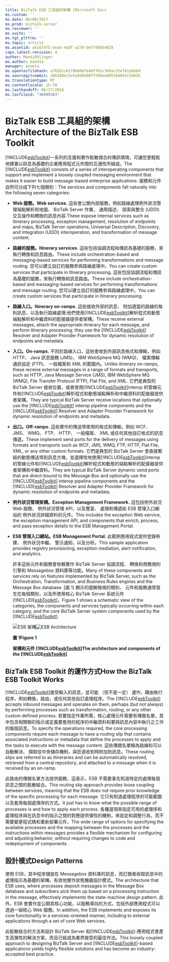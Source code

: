 ```yaml
---
title: BizTalk ESB 工具組的架構 |Microsoft Docs
ms.custom: ''
ms.date: 06/08/2017
ms.prod: biztalk-server
ms.reviewer: ''
ms.suite: ''
ms.tgt_pltfrm: ''
ms.topic: article
ms.assetid: a41674f5-5ea4-4a8f-a270-b67fd6854028
caps.latest.revision: 4
author: MandiOhlinger
ms.author: mandia
manager: anneta
ms.openlocfilehash: a701b2c0170b8687e48ff61c369ac25ef41ab6bd
ms.sourcegitcommit: 266308ec5c6a9d8d80ff298ee6051b4843c5d626
ms.translationtype: MT
ms.contentlocale: zh-TW
ms.lasthandoff: 06/27/2018
ms.locfileid: "36999383"
---
```

# <a name="architecture-of-the-biztalk-esb-toolkit"></a><span data-ttu-id="ee91c-102">BizTalk ESB 工具組的架構</span><span class="sxs-lookup"><span data-stu-id="ee91c-102">Architecture of the BizTalk ESB Toolkit</span></span>
<span data-ttu-id="ee91c-103">[!INCLUDE[esbToolkit](../includes/esbtoolkit-md.md)]一系列的支援和實作鬆散偶合的傳訊環境，可讓您更輕鬆地建置以訊息為基礎的企業應用程式元件間的互通性所組成。</span><span class="sxs-lookup"><span data-stu-id="ee91c-103">The [!INCLUDE[esbToolkit](../includes/esbtoolkit-md.md)] consists of a series of interoperating components that support and implement a loosely coupled messaging environment that makes it easier to build message-based enterprise applications.</span></span> <span data-ttu-id="ee91c-104">服務和元件自然可分成下列七個類別：</span><span class="sxs-lookup"><span data-stu-id="ee91c-104">The services and components fall naturally into the following seven categories:</span></span>  
  
- <span data-ttu-id="ee91c-105">**Web 服務。**</span><span class="sxs-lookup"><span data-stu-id="ee91c-105">**Web services.**</span></span> <span data-ttu-id="ee91c-106">這些會公開內部服務，例如路線處理例外狀況管理端點解析和地圖、 BizTalk Server 作業、 通用描述、 探索與整合 (UDDI) 交互操作和轉換的訊息內容.</span><span class="sxs-lookup"><span data-stu-id="ee91c-106">These expose internal services such as itinerary processing, exception management, resolution of endpoints and maps, BizTalk Server operations, Universal Description, Discovery, and Integration (UDDI) interoperation, and transformation of message content.</span></span>  
  
- <span data-ttu-id="ee91c-107">**路線的服務。**</span><span class="sxs-lookup"><span data-stu-id="ee91c-107">**Itinerary services.**</span></span> <span data-ttu-id="ee91c-108">這些包括協調流程和傳訊為基礎的服務，來執行轉換和訊息路由。</span><span class="sxs-lookup"><span data-stu-id="ee91c-108">These include orchestration-based and messaging-based services for performing transformations and message routing.</span></span> <span data-ttu-id="ee91c-109">您可以建立自訂的服務參與路線處理中。</span><span class="sxs-lookup"><span data-stu-id="ee91c-109">You can create custom services that participate in Itinerary processing.</span></span> <span data-ttu-id="ee91c-110">這些包括協調流程和傳訊為基礎的服務，來執行轉換和訊息路由。</span><span class="sxs-lookup"><span data-stu-id="ee91c-110">These include orchestration-based and messaging-based services for performing transformations and message routing.</span></span> <span data-ttu-id="ee91c-111">您可以建立自訂的服務參與路線處理中。</span><span class="sxs-lookup"><span data-stu-id="ee91c-111">You can create custom services that participate in Itinerary processing.</span></span>  
  
- <span data-ttu-id="ee91c-112">**路線入口。**</span><span class="sxs-lookup"><span data-stu-id="ee91c-112">**Itinerary on-ramps.**</span></span> <span data-ttu-id="ee91c-113">這些接收外部的訊息、 附加適當的路線的每則訊息，以及執行路線處理;他們使用[!INCLUDE[esbToolkit](../includes/esbtoolkit-md.md)]解析程式和動態端點解析和中繼資料的配接器提供者架構。</span><span class="sxs-lookup"><span data-stu-id="ee91c-113">These receive external messages, attach the appropriate itinerary for each message, and perform itinerary processing; they use the [!INCLUDE[esbToolkit](../includes/esbtoolkit-md.md)] Resolver and Adapter Provider Framework for dynamic resolution of endpoints and metadata.</span></span>  
  
- <span data-ttu-id="ee91c-114">**入口。**</span><span class="sxs-lookup"><span data-stu-id="ee91c-114">**On-ramps.**</span></span> <span data-ttu-id="ee91c-115">不同於路線入口，這些會收到外部訊息格式和傳輸，例如 HTTP、 Java 訊息服務 (JMS)、 IBM WebSphere MQ (WMQ)、 檔案傳輸通訊協定 (FTP)、 一般檔案和 XML 的範圍內。</span><span class="sxs-lookup"><span data-stu-id="ee91c-115">Unlike itinerary on-ramps, these receive external messages in a range of formats and transports, such as HTTP, Java Message Service (JMS), IBM WebSphere MQ (WMQ), File Transfer Protocol (FTP), Flat File, and XML.</span></span> <span data-ttu-id="ee91c-116">它們是典型的 BizTalk Server 接收位置，或者使用[!INCLUDE[esbToolkit](../includes/esbtoolkit-md.md)]interop 的管線元件和[!INCLUDE[esbToolkit](../includes/esbtoolkit-md.md)]解析程式和動態端點解析和中繼資料的配接器提供者架構。</span><span class="sxs-lookup"><span data-stu-id="ee91c-116">They are typical BizTalk Server receive locations that optionally use the [!INCLUDE[esbToolkit](../includes/esbtoolkit-md.md)] interop pipeline components and the [!INCLUDE[esbToolkit](../includes/esbtoolkit-md.md)] Resolver and Adapter Provider Framework for dynamic resolution of endpoints and metadata.</span></span>  
  
- <span data-ttu-id="ee91c-117">**出口。**</span><span class="sxs-lookup"><span data-stu-id="ee91c-117">**Off-ramps.**</span></span> <span data-ttu-id="ee91c-118">這些實作的傳送埠使用的格式和傳輸，例如 WCF、 JMS、 WMQ、 FTP、 HTTP、 一般檔案、 XML 或任何其他自訂格式的訊息傳遞。</span><span class="sxs-lookup"><span data-stu-id="ee91c-118">These implement send ports for the delivery of messages using formats and transports such as WCF, JMS, WMQ, FTP, HTTP, Flat File, XML, or any other custom formats.</span></span> <span data-ttu-id="ee91c-119">它們是典型的 BizTalk Server 會直接繫結的動態傳送埠到訊息方塊，並選擇性地使用[!INCLUDE[esbToolkit](../includes/esbtoolkit-md.md)]interop 的管線元件和[!INCLUDE[esbToolkit](../includes/esbtoolkit-md.md)]解析程式和動態的端點解析的配接器提供者架構和中繼資料。</span><span class="sxs-lookup"><span data-stu-id="ee91c-119">They are typical BizTalk Server dynamic send ports that are direct-bound to the Message Box and optionally use the [!INCLUDE[esbToolkit](../includes/esbtoolkit-md.md)] interop pipeline components and the [!INCLUDE[esbToolkit](../includes/esbtoolkit-md.md)] Resolver and Adapter Provider Framework for dynamic resolution of endpoints and metadata.</span></span>  
  
- <span data-ttu-id="ee91c-120">**例外狀況管理架構。**</span><span class="sxs-lookup"><span data-stu-id="ee91c-120">**Exception Management Framework.**</span></span> <span data-ttu-id="ee91c-121">這包括例外狀況 Web 服務、 例外狀況管理 API，以及豐富、 處理和傳遞給 ESB 管理入口網站的 例外狀況詳細資料的元件。</span><span class="sxs-lookup"><span data-stu-id="ee91c-121">This includes the exception Web service, the exception management API, and components that enrich, process, and pass exception details to the ESB Management Portal.</span></span>  
  
- <span data-ttu-id="ee91c-122">**ESB 管理入口網站。**</span><span class="sxs-lookup"><span data-stu-id="ee91c-122">**ESB Management Portal.**</span></span> <span data-ttu-id="ee91c-123">此範例應用程式提供登錄佈建、 例外狀況中繼、 警示通知，以及分析。</span><span class="sxs-lookup"><span data-stu-id="ee91c-123">This sample application provides registry provisioning, exception mediation, alert notification, and analytics.</span></span>  
  
  <span data-ttu-id="ee91c-124">許多這些元件和服務會依賴實作 BizTalk Server 協調流程、 轉換和商務規則引擎和 Messagebox 資料庫等功能。</span><span class="sxs-lookup"><span data-stu-id="ee91c-124">Many of these components and services rely on features implemented by BizTalk Server, such as the Orchestration, Transformation, and Business Rules engines and the Message Box database.</span></span> <span data-ttu-id="ee91c-125">[圖 1] 顯示的圖解檢視的類別、 元件和服務通常發生在每個類別，以及所使用核心 BizTalk Server 系統元件[!INCLUDE[esbToolkit](../includes/esbtoolkit-md.md)]。</span><span class="sxs-lookup"><span data-stu-id="ee91c-125">Figure 1 shows a schematic view of the categories, the components and services typically occurring within each category, and the core BizTalk Server system components used by the [!INCLUDE[esbToolkit](../includes/esbtoolkit-md.md)].</span></span>  
  
  <span data-ttu-id="ee91c-126">![ESB 架構](../esb-toolkit/media/esbarchitecture.gif "ESBArchitecture")</span><span class="sxs-lookup"><span data-stu-id="ee91c-126">![ESB Architecture](../esb-toolkit/media/esbarchitecture.gif "ESBArchitecture")</span></span>  
  
  <span data-ttu-id="ee91c-127">**圖 1**</span><span class="sxs-lookup"><span data-stu-id="ee91c-127">**Figure 1**</span></span>  
  
  <span data-ttu-id="ee91c-128">**架構和元件 [!INCLUDE[esbToolkit](../includes/esbtoolkit-md.md)]**</span><span class="sxs-lookup"><span data-stu-id="ee91c-128">**The architecture and components of the [!INCLUDE[esbToolkit](../includes/esbtoolkit-md.md)]**</span></span>  
  
## <a name="how-the-biztalk-esb-toolkit-works"></a><span data-ttu-id="ee91c-129">BizTalk ESB Toolkit 的運作方式</span><span class="sxs-lookup"><span data-stu-id="ee91c-129">How the BizTalk ESB Toolkit Works</span></span>  
 <span data-ttu-id="ee91c-130">[!INCLUDE[esbToolkit](../includes/esbtoolkit-md.md)]接受輸入的訊息，並可能 （但不是一定） 運作，藉由執行程序，例如轉換，路由，或任何其他自訂處理程序。</span><span class="sxs-lookup"><span data-stu-id="ee91c-130">The [!INCLUDE[esbToolkit](../includes/esbtoolkit-md.md)] accepts inbound messages and operates on them, perhaps (but not always) by performing processes such as transformation, routing, or any other custom defined process.</span></span> <span data-ttu-id="ee91c-131">若要指定作業所需，核心處理元件需要有傳閱名單，其中包含相關聯的指示或定義要套用的程序的中繼資料和要與訊息內容中執行之工作的每個訊息。</span><span class="sxs-lookup"><span data-stu-id="ee91c-131">To specify the operations required, the core processing components require each message to have a routing slip that contains associated instructions or metadata that define the processes to apply and the tasks to execute with the message content.</span></span> <span data-ttu-id="ee91c-132">這些傳閱名單稱為路線和可以自動解決、 擷取從中央儲存機制，與匝道收到時附加到訊息。</span><span class="sxs-lookup"><span data-stu-id="ee91c-132">These routing slips are referred to as itineraries and can be automatically resolved, retrieved from a central repository, and attached to a message when it is received by an on-ramp.</span></span>  
  
 <span data-ttu-id="ee91c-133">此路由的傳閱名單方法提供服務，這表示，ESB 不需要事先知道特定的處理每個訊息之間的鬆散結合。</span><span class="sxs-lookup"><span data-stu-id="ee91c-133">This routing slip approach provides loose coupling between services, meaning that the ESB does not require prior knowledge of the specific processing for each message.</span></span> <span data-ttu-id="ee91c-134">它只有知道處理程序的可能範圍以及套用每個處理序的方式。</span><span class="sxs-lookup"><span data-stu-id="ee91c-134">It just has to know what the possible range of processes is and how to apply each process.</span></span> <span data-ttu-id="ee91c-135">各種選項來指定可用的處理序和處理程序與在訊息中的指示之間的對應提供彈性的機制，來設定和調整行為，而不需要變更程式碼和重新部署元件。</span><span class="sxs-lookup"><span data-stu-id="ee91c-135">The wide range of options for specifying the available processes and the mapping between the processes and the instructions within messages provides a flexible mechanism for configuring and adjusting behavior, without requiring changes to code and redeployment of components.</span></span>  
  
## <a name="design-patterns"></a><span data-ttu-id="ee91c-136">設計模式</span><span class="sxs-lookup"><span data-stu-id="ee91c-136">Design Patterns</span></span>  
 <span data-ttu-id="ee91c-137">使用 ESB，其中程序儲放在 Messagebox 資料庫的訊息，而訂閱者收取訊息中的處理指示為基礎的架構，有效地實作狀態機器設計模式。</span><span class="sxs-lookup"><span data-stu-id="ee91c-137">The architecture that ESB uses, where processes deposit messages in the Message Box database and subscribers pick them up based on a processing instruction in the message, effectively implements the state-machine design pattern.</span></span> <span data-ttu-id="ee91c-138">此外，ESB 會實作並公開其核心功能，以服務導向的方式，包括外部應用程式可以透過一組核心 Web 服務。</span><span class="sxs-lookup"><span data-stu-id="ee91c-138">In addition, the ESB implements and exposes its core functionality in a services-oriented manner, including to external applications through a set of core Web services.</span></span>  
  
 <span data-ttu-id="ee91c-139">此鬆散結合的方法來設計 BizTalk Server 和[!INCLUDE[esbToolkit](../includes/esbtoolkit-md.md)]-應用程式會產生高彈性的解決方案，而且已經成為業界接受的最佳作法。</span><span class="sxs-lookup"><span data-stu-id="ee91c-139">This loosely coupled approach to designing BizTalk Server and [!INCLUDE[esbToolkit](../includes/esbtoolkit-md.md)]-based applications yields highly flexible solutions and has become an industry-accepted best practice.</span></span>